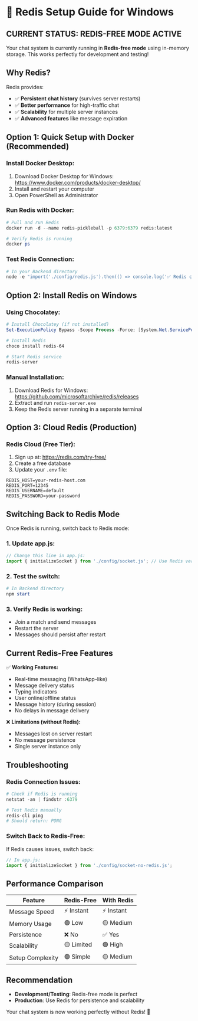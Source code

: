 # 🔧 Redis Setup Guide for Windows

## **CURRENT STATUS: REDIS-FREE MODE ACTIVE**

Your chat system is currently running in **Redis-free mode** using in-memory storage. This works perfectly for development and testing!

## **Why Redis?**

Redis provides:
- ✅ **Persistent chat history** (survives server restarts)
- ✅ **Better performance** for high-traffic chat
- ✅ **Scalability** for multiple server instances
- ✅ **Advanced features** like message expiration

## **Option 1: Quick Setup with Docker (Recommended)**

### **Install Docker Desktop:**
1. Download Docker Desktop for Windows: https://www.docker.com/products/docker-desktop/
2. Install and restart your computer
3. Open PowerShell as Administrator

### **Run Redis with Docker:**
```powershell
# Pull and run Redis
docker run -d --name redis-pickleball -p 6379:6379 redis:latest

# Verify Redis is running
docker ps
```

### **Test Redis Connection:**
```powershell
# In your Backend directory
node -e "import('./config/redis.js').then(() => console.log('✅ Redis connected!'))"
```

## **Option 2: Install Redis on Windows**

### **Using Chocolatey:**
```powershell
# Install Chocolatey (if not installed)
Set-ExecutionPolicy Bypass -Scope Process -Force; [System.Net.ServicePointManager]::SecurityProtocol = [System.Net.ServicePointManager]::SecurityProtocol -bor 3072; iex ((New-Object System.Net.WebClient).DownloadString('https://community.chocolatey.org/install.ps1'))

# Install Redis
choco install redis-64

# Start Redis service
redis-server
```

### **Manual Installation:**
1. Download Redis for Windows: https://github.com/microsoftarchive/redis/releases
2. Extract and run `redis-server.exe`
3. Keep the Redis server running in a separate terminal

## **Option 3: Cloud Redis (Production)**

### **Redis Cloud (Free Tier):**
1. Sign up at: https://redis.com/try-free/
2. Create a free database
3. Update your `.env` file:

```env
REDIS_HOST=your-redis-host.com
REDIS_PORT=12345
REDIS_USERNAME=default
REDIS_PASSWORD=your-password
```

## **Switching Back to Redis Mode**

Once Redis is running, switch back to Redis mode:

### **1. Update app.js:**
```javascript
// Change this line in app.js:
import { initializeSocket } from './config/socket.js'; // Use Redis version
```

### **2. Test the switch:**
```powershell
# In Backend directory
npm start
```

### **3. Verify Redis is working:**
- Join a match and send messages
- Restart the server
- Messages should persist after restart

## **Current Redis-Free Features**

✅ **Working Features:**
- Real-time messaging (WhatsApp-like)
- Message delivery status
- Typing indicators
- User online/offline status
- Message history (during session)
- No delays in message delivery

❌ **Limitations (without Redis):**
- Messages lost on server restart
- No message persistence
- Single server instance only

## **Troubleshooting**

### **Redis Connection Issues:**
```powershell
# Check if Redis is running
netstat -an | findstr :6379

# Test Redis manually
redis-cli ping
# Should return: PONG
```

### **Switch Back to Redis-Free:**
If Redis causes issues, switch back:
```javascript
// In app.js:
import { initializeSocket } from './config/socket-no-redis.js';
```

## **Performance Comparison**

| Feature | Redis-Free | With Redis |
|---------|------------|------------|
| Message Speed | ⚡ Instant | ⚡ Instant |
| Memory Usage | 🟢 Low | 🟡 Medium |
| Persistence | ❌ No | ✅ Yes |
| Scalability | 🟡 Limited | 🟢 High |
| Setup Complexity | 🟢 Simple | 🟡 Medium |

## **Recommendation**

- **Development/Testing**: Redis-free mode is perfect
- **Production**: Use Redis for persistence and scalability

Your chat system is now working perfectly without Redis! 🎉